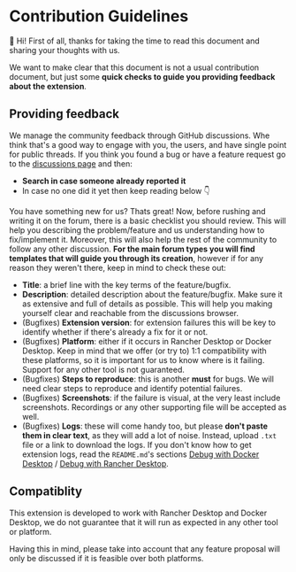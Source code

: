 # Contribution Guidelines

👋 Hi! First of all, thanks for taking the time to read this document and sharing your thoughts with us.

We want to make clear that this document is not a usual contribution document, but just some **quick checks to guide you providing feedback about the extension**.

## Providing feedback

We manage the community feedback through GitHub discussions. Whe think that's a good way to engage with you, the users, and have single point for public threads.
If you think you found a bug or have a feature request go to the [discussions page](https://github.com/rancherlabs/application-collection-extension/discussions) and then:

* **Search in case someone already reported it**
* In case no one did it yet then keep reading below 👇

You have something new for us? Thats great! Now, before rushing and writing it on the forum, there is a basic checklist you should review. This will help you describing the problem/feature and us understanding how to fix/implement it. Moreover, this will also help the rest of the community to follow any other discussion. **For the main forum types you will find templates that will guide you through its creation**, however if for any reason they weren't there, keep in mind to check these out:

* **Title**: a brief line with the key terms of the feature/bugfix.
* **Description**: detailed description about the feature/bugfix. Make sure it as extensive and full of details as possible. This will help you making yourself clear and reachable from the discussions browser.
* (Bugfixes) **Extension version**: for extension failures this will be key to identify whether if there's already a fix for it or not.
* (Bugfixes) **Platform**: either if it occurs in Rancher Desktop or Docker Desktop. Keep in mind that we offer (or try to) 1:1 compatibility with these platforms, so it is important for us to know where is it failing. Support for any other tool is not guaranteed.
* (Bugfixes) **Steps to reproduce**: this is another **must** for bugs. We will need clear steps to reproduce and identify potential failures.
* (Bugfixes) **Screenshots**: if the failure is visual, at the very least include screenshots. Recordings or any other supporting file will be accepted as well.
* (Bugfixes) **Logs**: these will come handy too, but please **don't paste them in clear text**, as they will add a lot of noise. Instead, upload `.txt` file or a link to download the logs. If you don't know how to get extension logs, read the `README.md`'s sections [Debug with Docker Desktop](/README.md#debug-with-docker-desktop) / [Debug with Rancher Desktop](/README.md#debug-with-rancher-desktop).

## Compatiblity

This extension is developed to work with Rancher Desktop and Docker Desktop, we do not guarantee that it will run as expected in any other tool or platform.

Having this in mind, please take into account that any feature proposal will only be discussed if it is feasible over both platforms.
